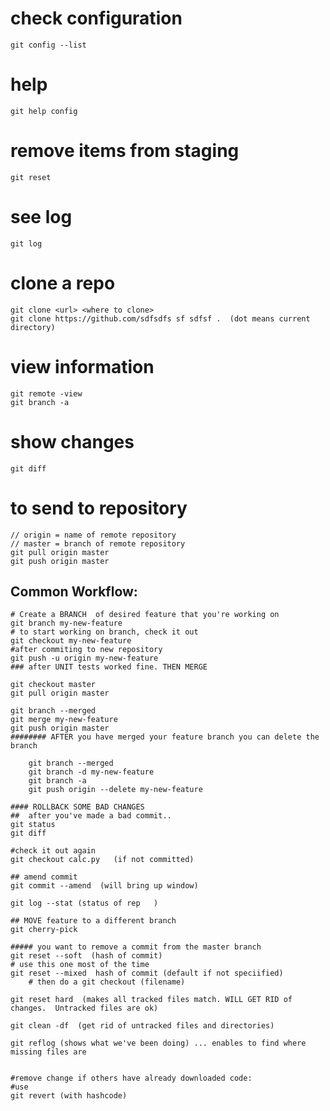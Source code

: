 # check configuration
	git config --list
# help 
	git help config 

# remove items from staging
	git reset
	
# see log
	git log


# clone a repo

	git clone <url> <where to clone>
	git clone https://github.com/sdfsdfs sf sdfsf .  (dot means current directory)

# view information
	git remote -view
	git branch -a

# show changes
	git diff

# to send to repository
	// origin = name of remote repository
	// master = branch of remote repository
	git pull origin master
	git push origin master

## Common Workflow:
	# Create a BRANCH  of desired feature that you're working on
	git branch my-new-feature
	# to start working on branch, check it out
	git checkout my-new-feature
	#after commiting to new repository
	git push -u origin my-new-feature
	### after UNIT tests worked fine. THEN MERGE
	
	git checkout master
	git pull origin master
	
	git branch --merged
	git merge my-new-feature
	git push origin master
	######## AFTER you have merged your feature branch you can delete the branch
		
		git branch --merged
		git branch -d my-new-feature
		git branch -a 
		git push origin --delete my-new-feature
		
	#### ROLLBACK SOME BAD CHANGES
	##  after you've made a bad commit..
	git status
	git diff
	
	#check it out again
	git checkout calc.py   (if not committed)
	
	## amend commit
	git commit --amend  (will bring up window)
	
	git log --stat (status of rep	)
	
	## MOVE feature to a different branch
	git cherry-pick
	
	##### you want to remove a commit from the master branch
	git reset --soft  (hash of commit)
	# use this one most of the time
	git reset --mixed  hash of commit (default if not speciified)
		# then do a git checkout (filename)
		
	git reset hard  (makes all tracked files match. WILL GET RID of changes.  Untracked files are ok)
	
	git clean -df  (get rid of untracked files and directories)
	
	git reflog (shows what we've been doing) ... enables to find where missing files are
	
	
	#remove change if others have already downloaded code:
	#use 
	git revert (with hashcode)
	
	
	
	
	
	
